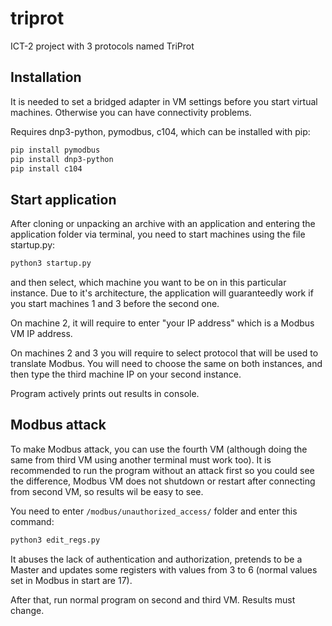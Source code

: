 # triprot
ICT-2 project with 3 protocols named TriProt

## Installation

It is needed to set a bridged adapter in VM settings before you start virtual machines. Otherwise you can have connectivity problems.

Requires dnp3-python, pymodbus, c104, which can be installed with pip:

```bash
pip install pymodbus
pip install dnp3-python
pip install c104
```

## Start application

After cloning or unpacking an archive with an application and entering the application folder via terminal, you need to start machines using the file startup.py:
```bash
python3 startup.py
```
and then select, which machine you want to be on in this particular instance.
Due to it's architecture, the application will guaranteedly work if you start machines 1 and 3 before the second one.

On machine 2, it will require to enter "your IP address" which is a Modbus VM IP address.

On machines 2 and 3 you will require to select protocol that will be used to translate Modbus. You will need to choose the same on both instances, and then type the third machine IP on your second instance.

Program actively prints out results in console.

## Modbus attack

To make Modbus attack, you can use the fourth VM (although doing the same from third VM using another terminal must work too). 
It is recommended to run the program without an attack first so you could see the difference, Modbus VM does not shutdown or restart after connecting from second VM, so results wil be easy to see.

You need to enter `/modbus/unauthorized_access/` folder and enter this command:
```bash
python3 edit_regs.py
```
It abuses the lack of authentication and authorization, pretends to be a Master and updates some registers with values from 3 to 6 (normal values set in Modbus in start are 17).

After that, run normal program on second and third VM. Results must change.
